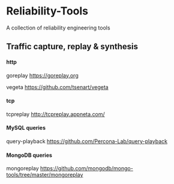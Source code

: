 # Reliability-Tools
A collection of reliability engineering tools

## Traffic capture, replay & synthesis

#### http
goreplay https://goreplay.org 

vegeta https://github.com/tsenart/vegeta  

#### tcp
tcpreplay http://tcpreplay.appneta.com/

#### MySQL queries
query-playback https://github.com/Percona-Lab/query-playback  

#### MongoDB queries
mongoreplay https://github.com/mongodb/mongo-tools/tree/master/mongoreplay 
